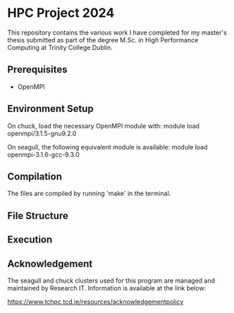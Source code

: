 # HPC Project 2024

This repository contains the various work I have completed for my master's thesis submitted as part of the degree M.Sc. in High Performance Computing at Trinity College Dublin. 

## Prerequisites

- OpenMPI


## Environment Setup

On chuck, load the necessary OpenMPI module with:
module load openmpi/3.1.5-gnu9.2.0

On seagull, the following equivalent module is available:
module load openmpi-3.1.6-gcc-9.3.0

## Compilation
The files are compiled by running 'make' in the terminal.

## File Structure


## Execution


## Acknowledgement
The seagull and chuck clusters used for this program are managed and maintained by Research IT.
Information is available at the link below:  

https://www.tchpc.tcd.ie/resources/acknowledgementpolicy